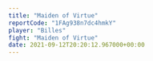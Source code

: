 ```yaml
---
title: "Maiden of Virtue"
reportCode: "1FAg938n7dc4hmkY"
player: "Billes"
fight: "Maiden of Virtue"
date: 2021-09-12T20:20:12.967000+00:00
---
```

